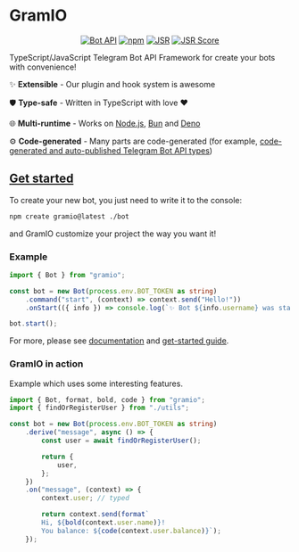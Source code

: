 # GramIO

<div align="center">

[![Bot API](https://img.shields.io/badge/Bot%20API-8.0+-blue?logo=telegram&style=flat&labelColor=000&color=3b82f6)](https://core.telegram.org/bots/api)
[![npm](https://img.shields.io/npm/v/gramio?logo=npm&style=flat&labelColor=000&color=3b82f6)](https://www.npmjs.com/package/gramio)
[![JSR](https://jsr.io/badges/@gramio/core)](https://jsr.io/@gramio/core)
[![JSR Score](https://jsr.io/badges/@gramio/core/score)](https://jsr.io/@gramio/core)

</div>

TypeScript/JavaScript Telegram Bot API Framework for create your bots with convenience!

✨ **Extensible** - Our plugin and hook system is awesome

🛡️ **Type-safe** - Written in TypeScript with love ❤️

🌐 **Multi-runtime** - Works on [Node.js](https://nodejs.org/), [Bun](https://bun.sh/) and [Deno](https://deno.com/)

⚙️ **Code-generated** - Many parts are code-generated (for example, [code-generated and auto-published Telegram Bot API types](https://github.com/gramiojs/types))

## [Get started](https://gramio.dev/get-started)

To create your new bot, you just need to write it to the console:

```bash [npm]
npm create gramio@latest ./bot
```

and GramIO customize your project the way you want it!

### Example

```typescript
import { Bot } from "gramio";

const bot = new Bot(process.env.BOT_TOKEN as string)
    .command("start", (context) => context.send("Hello!"))
    .onStart(({ info }) => console.log(`✨ Bot ${info.username} was started!`));

bot.start();
```

For more, please see [documentation](https://gramio.dev) and [get-started guide](https://gramio.dev/get-started).

### GramIO in action

Example which uses some interesting features.

```ts
import { Bot, format, bold, code } from "gramio";
import { findOrRegisterUser } from "./utils";

const bot = new Bot(process.env.BOT_TOKEN as string)
    .derive("message", async () => {
        const user = await findOrRegisterUser();

        return {
            user,
        };
    })
    .on("message", (context) => {
        context.user; // typed

        return context.send(format`
        Hi, ${bold(context.user.name)}! 
        You balance: ${code(context.user.balance)}`);
    });
```
